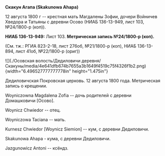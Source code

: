 **Скакун Агапа (Skakunowa Ahapa)**

12 августа 1800 г -- крестная мать Магдалены Зофии, дочери Войничев
Хведора и Татьяны с деревни Осово (НИАБ 136-13-949, лист 103, №24/1800-р
(коп)).

**НИАБ 136-13-949:** Лист 103. **Метрическая запись №24/1800-р (коп).**

(См. тж.: РГИА 823-2-18, лист 276об, №21/1800-р (коп), НИАБ 136-13-894,
лист 41об, №22/1800-р (ориг))

![](./Осовская волость/Дедиловичи деревня/Скакуны/media/4e641dfb674b7655a3b1649f4519c75f4326f1b2.png){width="6.496527777777778in"
height="1.475in"}

Дедиловичская Покровская церковь. 12 августа 1800 года. Метрическая
запись о крещении.

Woyniczowna Magdalena Zofia -- дочь родителей с деревни Домашковичи
\[Осово\].

Woynicz Chwiedor -- отец.

Woyniczowa Taciana -- мать.

Kurnesz Chwiedor \[Woynicz Siemion\] -- кум, с деревни Дедиловичи.

Skakunowa Ahapa - кума, с деревни Дедиловичи.

Jazgunowicz Antoni -- ксёндз.
